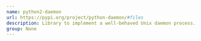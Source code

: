 ```yaml
---
name: python2-daemon
url: https://pypi.org/project/python-daemon/#files
description: Library to implement a well-behaved Unix daemon process.
group: None
---
```

